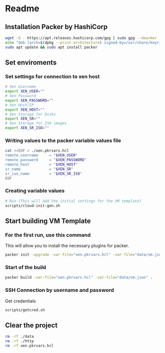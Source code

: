 # Readme

## Installation Packer by HashiCorp

```bash
wget -O - https://apt.releases.hashicorp.com/gpg | sudo gpg --dearmor -o /usr/share/keyrings/hashicorp-archive-keyring.gpg
echo "deb [arch=$(dpkg --print-architecture) signed-by=/usr/share/keyrings/hashicorp-archive-keyring.gpg] https://apt.releases.hashicorp.com $(lsb_release -cs) main" | sudo tee /etc/apt/sources.list.d/hashicorp.list
sudo apt update && sudo apt install packer
```

## Set enviroments

### Set settings for connection to xen host

```bash
# Xen Username
export XEN_USER=""
# Xen Password
export XEN_PASSWORD=""
# Xen Host/IP
export XEN_HOST=""
# Xen Storage for Disks
export XEN_SR=""
# Xen Storage for ISO images
export XEN_SR_ISO=""
```

### Writing values to the packer variable values file

```bash
cat <<EOF > ./xen.pkrvars.hcl
remote_username     = "$XEN_USER"
remote_password     = "$XEN_PASSWORD"
remote_host         = "$XEN_HOST"
sr_name             = "$XEN_SR"
sr_iso_name         = "$XEN_SR_ISO"
EOF
```

### Creating variable values

```bash
# Run (This will add the initial settings for the VM template)
scripts/cloud-init-gen.sh
```

## Start building VM Template

### For the first run, use this command

This will allow you to install the necessary plugins for packer.

```bash
packer init -upgrade -var-file="xen.pkrvars.hcl" -var-file="data/vm.json" .
```

### Start of the build

```bash
packer build -var-file="xen.pkrvars.hcl" -var-file="data/vm.json" .
```

### SSH Connection by username and password

Get credentials

```bash
scripts/getcred.sh
```

## Clear the project

```bash
rm -rf ./data
rm -rf ./http
rm -rf xen.pkrvars.hcl
```
